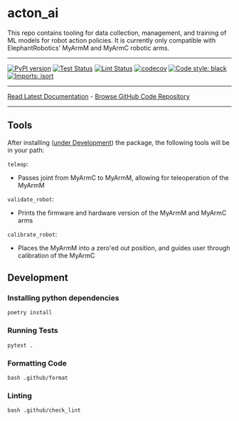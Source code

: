 # acton_ai
This repo contains tooling for data collection, management, and training of ML models
for robot action policies. It is currently only compatible with ElephantRobotics' 
MyArmM and MyArmC robotic arms.

_________________

[![PyPI version](https://badge.fury.io/py/acton_ai.svg)](http://badge.fury.io/py/acton_ai)
[![Test Status](https://github.com/apockill/acton_ai/workflows/Test/badge.svg?branch=main)](https://github.com/apockill/acton_ai/actions?query=workflow%3ATest)
[![Lint Status](https://github.com/apockill/acton_ai/workflows/Lint/badge.svg?branch=main)](https://github.com/apockill/acton_ai/actions?query=workflow%3ALint)
[![codecov](https://codecov.io/gh/apockill/acton_ai/branch/main/graph/badge.svg)](https://codecov.io/gh/apockill/acton_ai)
[![Code style: black](https://img.shields.io/badge/code%20style-black-000000.svg)](https://github.com/psf/black)
[![Imports: isort](https://img.shields.io/badge/%20imports-isort-%231674b1?style=flat&labelColor=ef8336)](https://timothycrosley.github.io/isort/)
_________________

[Read Latest Documentation](https://apockill.github.io/acton_ai/) - [Browse GitHub Code Repository](https://github.com/apockill/acton_ai/)
_________________

## Tools

After installing ([under Development](#Development)) the package, the following tools
will be in your path:

`teleop`:
- Passes joint from MyArmC to MyArmM, allowing for teleoperation of the MyArmM

`validate_robot`: 
- Prints the firmware and hardware version of the MyArmM and MyArmC arms

`calibrate_robot`:
- Places the MyArmM into a zero'ed out position, and guides user through calibration of
  the MyArmC

## Development

### Installing python dependencies
```shell
poetry install
```

### Running Tests
```shell
pytest .
```

### Formatting Code
```shell
bash .github/format
```

### Linting
```shell
bash .github/check_lint
```